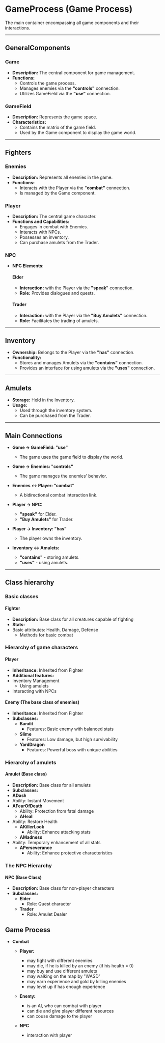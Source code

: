 # GameProcess (Game Process)

The main container encompassing all game components and their interactions.

---

## GeneralComponents

### Game
- **Description:** The central component for game management.
- **Functions:**
  - Controls the game process.
  - Manages enemies via the **"controls"** connection.
  - Utilizes GameField via the **"use"** connection.

### GameField
- **Description:** Represents the game space.
- **Characteristics:**
  - Contains the matrix of the game field.
  - Used by the Game component to display the game world.

---

## Fighters

### Enemies
- **Description:** Represents all enemies in the game.
- **Functions:**
  - Interacts with the Player via the **"combat"** connection.
  - Is managed by the Game component.

### Player
- **Description:** The central game character.
- **Functions and Capabilities:**
  - Engages in combat with Enemies.
  - Interacts with NPCs.
  - Possesses an inventory.
  - Can purchase amulets from the Trader.

### NPC
- **NPC Elements:**

  #### Elder
  - **Interaction:** with the Player via the **"speak"** connection.
  - **Role:** Provides dialogues and quests.

  #### Trader
  - **Interaction:** with the Player via the **"Buy Amulets"** connection.
  - **Role:** Facilitates the trading of amulets.

---

## Inventory
- **Ownership:** Belongs to the Player via the **"has"** connection.
- **Functionality:**
  - Stores and manages Amulets via the **"contains"** connection.
  - Provides an interface for using amulets via the **"uses"** connection.

---

## Amulets
- **Storage:** Held in the Inventory.
- **Usage:**
  - Used through the inventory system.
  - Can be purchased from the Trader.

---

## Main Connections

- **Game → GameField: "use"**
  - The game uses the game field to display the world.

- **Game → Enemies: "controls"**
  - The game manages the enemies' behavior.

- **Enemies ↔ Player: "combat"**
  - A bidirectional combat interaction link.

- **Player → NPC:**
  - **"speak"** for Elder.
  - **"Buy Amulets"** for Trader.

- **Player → Inventory: "has"**
  - The player owns the inventory.

- **Inventory ↔ Amulets:**
  - **"contains"** - storing amulets.
  - **"uses"** - using amulets.

---
## Class hierarchy

### Basic classes

#### Fighter
- **Description:** Base class for all creatures capable of fighting
- **Stats:**
- Basic attributes: Health, Damage, Defense
  - Methods for basic combat

### Hierarchy of game characters

#### Player
- **Inheritance:** Inherited from Fighter
- **Additional features:**
- Inventory Management
  - Using amulets
- Interacting with NPCs

#### Enemy (The base class of enemies)
- **Inheritance:** Inherited from Fighter
- **Subclasses:**
  - **Bandit**
    - Features: Basic enemy with balanced stats
  - **Slime**
    - Features: Low damage, but high survivability
  - **YardDragon**
    - Features: Powerful boss with unique abilities

### Hierarchy of amulets

#### Amulet (Base class)
- **Description:** Base class for all amulets
- **Subclasses:**
- **ADash**
- Ability: Instant Movement
- **AFearOfDeath**
    - Ability: Protection from fatal damage
  - **AHeal**
- Ability: Restore Health
  - **AKillerLook**
    - Ability: Enhance attacking stats
  - **AMadness**
- Ability: Temporary enhancement of all stats
  - **APerseverance**
    - Ability: Enhance protective characteristics

### The NPC Hierarchy

#### NPC (Base Class)
- **Description:** Base class for non-player characters
- **Subclasses:**
  - **Elder**
    - Role: Quest character
  - **Trader**
    - Role: Amulet Dealer

## Game Process
- **Combat**
  - **Player:**
    - may fight with different enemies
    - may die, if he is killed by an enemy (if his health = 0)
    - may buy and use different amulets
    - may walking on the map by "WASD"
    - may earn experience and gold by killing enemies
    - may level up if has enough experience

  - **Enemy:**
    - is an AI, who can combat with player
    - can die and give player different resources
    - can couse damage to the player

  - **NPC**
    - interaction with player
